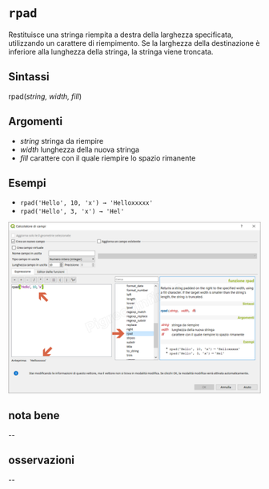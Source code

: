 # `rpad`

Restituisce una stringa riempita a destra della larghezza specificata, utilizzando un carattere di riempimento. Se la larghezza della destinazione è inferiore alla lunghezza della stringa, la stringa viene troncata.

## Sintassi

rpad(_string, width, fill_)

## Argomenti

* _string_ stringa da riempire
* _width_ lunghezza della nuova stringa
* _fill_ carattere con il quale riempire lo spazio rimanente

## Esempi

* `rpad('Hello', 10, 'x') → 'Helloxxxxx'`
* `rpad('Hello', 3, 'x') → 'Hel'`

![](/img/stringhe_di_testo/rpad/rpad1.png)

## nota bene

--

## osservazioni

--